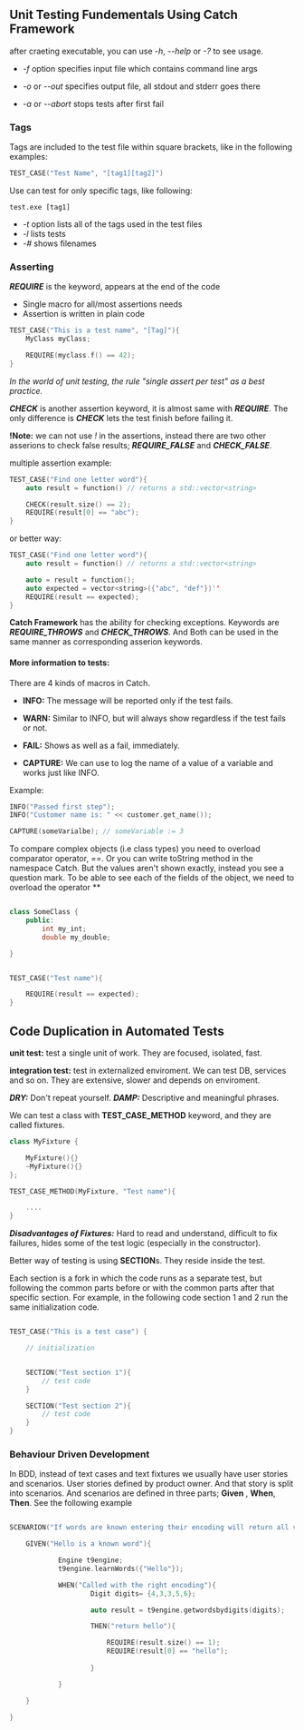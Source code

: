 ## Unit Testing Fundementals Using Catch Framework

after craeting executable, you can use *-h*, *--help* or *-?* to see usage.

- *-f* option specifies input file which contains command line args

- *-o* or *--out* specifies output file, all stdout and stderr goes there

- *-a* or *--abort* stops tests after first fail


### Tags

Tags are included to the test file within square brackets, like in the following examples:

```c++
TEST_CASE("Test Name", "[tag1][tag2]")
```

Use can test for only specific tags, like following:
```
test.exe [tag1]
```

- *-t* option lists all of the tags used in the test files
- *-l* lists tests
- *-#* shows filenames


### Asserting

***REQUIRE*** is the keyword, appears at the end of the code
- Single macro for all/most assertions needs
- Assertion is written in plain code

```c++
TEST_CASE("This is a test name", "[Tag]"){
	MyClass myClass;

	REQUIRE(myclass.f() == 42);
}
```


*In the world of unit testing, the rule "single assert per test" as a best practice.*

***CHECK*** is another assertion keyword, it is almost same with ***REQUIRE***. The only difference is ***CHECK*** lets the test finish before failing it.

**!Note:** we can not use *!* in the assertions, instead there are two other asserions to check false results; ***REQUIRE_FALSE*** and ***CHECK_FALSE***.


multiple assertion example:

```c++
TEST_CASE("Find one letter word"){
	auto result = function() // returns a std::vector<string>

	CHECK(result.size() == 2);
	REQUIRE(result[0] == "abc");
}
```

or better way:

```c++
TEST_CASE("Find one letter word"){
	auto result = function() // returns a std::vector<string>

	auto = result = function();
	auto expected = vector<string>({"abc", "def"})''
	REQUIRE(result == expected);
}
```

**Catch Framework** has the ability for checking exceptions. Keywords are ***REQUIRE_THROWS*** and ***CHECK_THROWS***. And Both can be used in the same manner as corresponding asserion keywords.


#### More information to tests:

There are 4 kinds of macros in Catch.

- **INFO:** The message will be reported only if the test fails.

- **WARN:** Similar to INFO, but will always show regardless if the test fails or not.

- **FAIL:** Shows as well as a fail, immediately.

- **CAPTURE:** We can use to log the name of a value of a variable and works just like INFO.


Example:
```c++
INFO("Passed first step");
INFO("Customer name is: " << customer.get_name());

CAPTURE(someVarialbe); // someVariable := 3
```

To compare complex objects (i.e class types) you need to overload comparator operator, *==*. Or you can write toString method in the namespace Catch. But the values aren't shown exactly, instead you see a question mark. To be able to see each of the fields of the object, we need to overload the operator **

```c++

class SomeClass {
	public:
		int my_int;
		double my_double;

}


TEST_CASE("Test name"){

	REQUIRE(result == expected);
}

```


## Code Duplication in Automated Tests

**unit test:** test a single unit of work. They are focused, isolated, fast.

**integration test:** test in externalized enviroment. We can test DB, services and so on. They are extensive, slower and depends on enviroment.


***DRY:*** Don't repeat yourself.
***DAMP:*** Descriptive and meaningful phrases.


We can test a class with **TEST_CASE_METHOD** keyword, and they are called fixtures.

```c++
class MyFixture {

	MyFixture(){}
	~MyFixture(){}
};

TEST_CASE_METHOD(MyFixture, "Test name"){

	....
}
```


***Disadvantages of Fixtures:*** Hard to read and understand, difficult to fix failures, hides some of the test logic (especially in the constructor).


Better way of testing is using **SECTION**s. They reside inside the test.

Each section is a fork in which the code runs as a separate test, but following the common parts before or with the common parts after that specific section. For example, in the following code section 1 and 2 run the same initialization code.


```c++

TEST_CASE("This is a test case") {

	// initialization


	SECTION("Test section 1"){
		// test code
	}

	SECTION("Test section 2"){
		// test code
	}
}
```


### Behaviour Driven Development

In BDD, instead of text cases and text fixtures we usually have user stories and scenarios. User stories defined by product owner. And that story is split into scenarios. And scenarios are defined in three parts; **Given** , **When**, **Then**. See the following example


```c++

SCENARION("If words are known entering their encoding will return all valid words."){

	GIVEN("Hello is a known word"){

			Engine t9engine;
			t9engine.learnWords({"Hello"});

			WHEN("Called with the right encoding"){
					Digit digits= {4,3,3,5,6};

					auto result = t9engine.getwordsbydigits(digits);

					THEN("return hello"){

						REQUIRE(result.size() == 1);
						REQUIRE(result[0] == "hello");
						
					}

			}

	}

}


```

